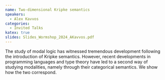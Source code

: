 ```yaml
---
name: Two-dimensional Kripke semantics
speakers:
  - Alex Kavvos
categories:
  - Invited Talks
katex: true
slides: Slides_Wormshop_2024_AKavvos.pdf
---
```


The study of modal logic has witnessed tremendous development following the introduction of Kripke semantics.
However, recent developments in programming languages and type theory have led to a second way of studying modalities,
namely through their categorical semantics. We show how the two correspond.

